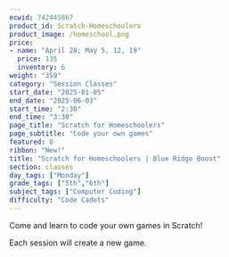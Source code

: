 ```yaml
---
ecwid: 742445867
product_id: Scratch-Homeschoolers
product_image: /homeschool.png
price:
- name: "April 28; May 5, 12, 19"
  price: 135
  inventory: 6
weight: "359"
category: "Session Classes"
start_date: "2025-01-05"
end_date: "2025-06-03"
start_time: "2:30"
end_time: "3:30"
page_title: "Scratch for Homeschoolers"
page_subtitle: "Code your own games"
featured: 0
ribbon: "New!"
title: "Scratch for Homeschoolers | Blue Ridge Boost"
section: classes
day_tags: ["Monday"]
grade_tags: ["5th","6th"]
subject_tags: ["Computer Coding"]
difficulty: "Code Cadets"
---
```

<p>Come and learn to code your own games in Scratch!</p><p>Each session will create a new game.</p>
